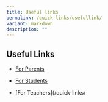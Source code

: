 ```yaml
---
title: Useful links
permalink: /quick-links/usefullink/
variant: markdown
description: ""
---
```

## Useful Links

* [For Parents](https://poiching.moe.edu.sg/quick-links/forms-and-link/)

* [For Students](https://poiching.moe.edu.sg/quick-links/for-students/)

* [For Teachers](/quick-links/